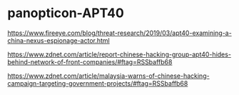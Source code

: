 # panopticon-APT40

https://www.fireeye.com/blog/threat-research/2019/03/apt40-examining-a-china-nexus-espionage-actor.html

https://www.zdnet.com/article/report-chinese-hacking-group-apt40-hides-behind-network-of-front-companies/#ftag=RSSbaffb68

https://www.zdnet.com/article/malaysia-warns-of-chinese-hacking-campaign-targeting-government-projects/#ftag=RSSbaffb68
